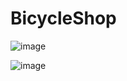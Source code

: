# BicycleShop

![image](https://github.com/Mohit-100niii/BicycleShop/assets/84673402/c84d5216-cdf3-4b3a-8e90-d63f75ba0ddd)

![image](https://github.com/Mohit-100niii/BicycleShop/assets/84673402/cc8eb6d1-8eec-4562-aec7-2e1825da1ca2)

